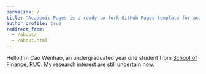 ```yaml
---
permalink: /
title: "Academic Pages is a ready-to-fork GitHub Pages template for academic personal websites"
author_profile: true
redirect_from: 
  - /about/
  - /about.html
---
```


Hello,I'm Cao Wenhao, an undergraduated year one student from [School of Finance](http://sf.ruc.edu.cn/), [RUC](https://www.ruc.edu.cn/). My research interest are still uncertain now.
